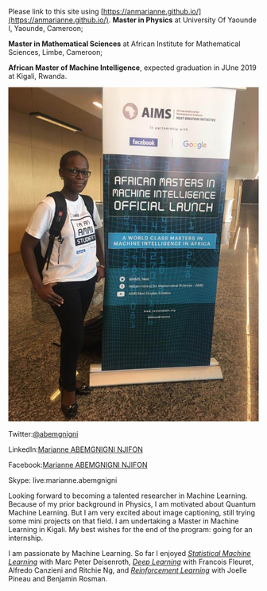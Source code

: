 ---
---

Please link to this site using [https://anmarianne.github.io/](https://anmarianne.github.io/).
**Master in Physics** at University Of Yaounde I, Yaounde, Cameroon;

**Master in Mathematical Sciences** at African Institute for Mathematical Sciences, Limbe, Cameroon;

**African Master of Machine Intelligence**, expected graduation in JUne 2019 at Kigali, Rwanda.



![Official Launching of AMMI](https://github.com/ANMarianne/ANMarianne.github.io/blob/master/IMG-20181015-WA0013.jpg)

Twitter:[@abemgnigni](https://twitter.com/abemgnigni)

LinkedIn:[Marianne ABEMGNIGNI NJIFON](https://www.linkedin.com/in/marianne-abemgnigni-njifon-931142150/)

Facebook:[Marianne ABEMGNIGNI NJIFON](https://www.facebook.com/marianne.abemgnigninjifon)

Skype: live:marianne.abemgnigni



   Looking forward to becoming a talented researcher in Machine Learning. Because of my prior background in Physics, I am motivated about Quantum Machine Learning. But I am very excited about image captioning, still trying some mini projects on that field. I am undertaking a Master in Machine Learning in Kigali. My best wishes for the end of the program: going for an internship. 

   I am passionate by Machine Learning. So far I enjoyed [*Statistical Machine Learning*](https://github.com/ANMarianne/Statistical-Machine-learning) with Marc Peter Deisenroth, [*Deep Learning*](https://github.com/ANMarianne/Deep-Learning) with Francois Fleuret, Alfredo Canzieni and Ritchie Ng, and [*Reinforcement Learning*](https://github.com/ANMarianne/Reinforcement-Learning) with Joelle Pineau and Benjamin Rosman.




